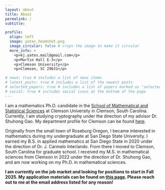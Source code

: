 ```yaml
---
layout: about
title: About
permalink: /
subtitle: 

profile:
  align: left
  image: yates_headshot.png
  image_circular: false # crops the image to make it circular
  more_info: >
    <p>kj.yates.mail@gmail.com</p>
    <p>Martin Hall E-3</p>
    <p>Clemson University</p>
    <p>Clemson, SC 29631</p>

# news: true # includes a list of news items
# latest_posts: true # includes a list of the newest posts
# selected_papers: true # includes a list of papers marked as "selected={true}"
# social: true # includes social icons at the bottom of the page
---
```


I am a mathematics Ph.D. candidate in the [School of Mathematical and Statistical Sciences](https://www.clemson.edu/science/academics/departments/mathstat/index.html) at Clemson University in Clemson, South Carolina. Currently, I am studying cryptography under the direction of my advisor Dr. Shuhong Gao. My department profile for Clemson can be found [here](https://www.clemson.edu/science/academics/departments/mathstat/about/profiles/kjyates).

Originally from the small town of Roseburg Oregon, I became interested in mathematics during my undergraduate at San Diego State University. I earned my B.S. in applied mathematics at San Diego State in 2020 under the direction of Dr. J. Carmelo Interlando. From there I moved to Clemson, South Carolina for graduate school. I received my M.S. in mathematical sciences from Clemson in 2022 under the direction of Dr. Shuhong Gao, and am now working on my Ph.D. in mathematical sciences.

**I am currently on the job market and looking for positions to start in Fall 2025. My application materials can be found on [this page](https://kyleyates.github.io/materials/). Please reach out to me at the email address listed for any reason!**

